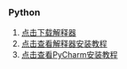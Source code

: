 ### Python

1. [点击下载解释器](https://www.python.org/getit/)
2. [点击查看解释器安装教程](https://zhengqing.blog.csdn.net/article/details/81464255)
3. [点击查看PyCharm安装教程](https://zhengqing.blog.csdn.net/article/details/104180344)

